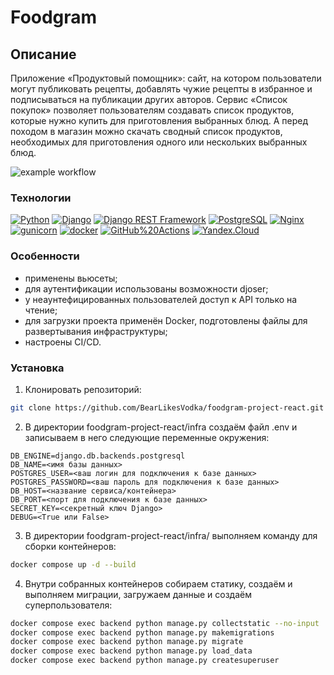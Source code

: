 # Foodgram

## Описание

Приложение «Продуктовый помощник»: сайт, на котором пользователи могут публиковать рецепты, добавлять чужие рецепты в избранное и подписываться на публикации других авторов. Сервис «Список покупок» позволяет пользователям создавать список продуктов, которые нужно купить для приготовления выбранных блюд. А перед походом в магазин можно скачать сводный список продуктов, необходимых для приготовления одного или нескольких выбранных блюд.

![example workflow](https://github.com/BearLikesVodka/foodgram-project-react/actions/workflows/main.yml/badge.svg)

### Технологии

[![Python](https://img.shields.io/badge/-Python-464646?style=flat-square&logo=Python)](https://www.python.org/)
[![Django](https://img.shields.io/badge/-Django-464646?style=flat-square&logo=Django)](https://www.djangoproject.com/)
[![Django REST Framework](https://img.shields.io/badge/-Django%20REST%20Framework-464646?style=flat-square&logo=Django%20REST%20Framework)](https://www.django-rest-framework.org/)
[![PostgreSQL](https://img.shields.io/badge/-PostgreSQL-464646?style=flat-square&logo=PostgreSQL)](https://www.postgresql.org/)
[![Nginx](https://img.shields.io/badge/-NGINX-464646?style=flat-square&logo=NGINX)](https://nginx.org/ru/)
[![gunicorn](https://img.shields.io/badge/-gunicorn-464646?style=flat-square&logo=gunicorn)](https://gunicorn.org/)
[![docker](https://img.shields.io/badge/-Docker-464646?style=flat-square&logo=docker)](https://www.docker.com/)
[![GitHub%20Actions](https://img.shields.io/badge/-GitHub%20Actions-464646?style=flat-square&logo=GitHub%20actions)](https://github.com/features/actions)
[![Yandex.Cloud](https://img.shields.io/badge/-Yandex.Cloud-464646?style=flat-square&logo=Yandex.Cloud)](https://cloud.yandex.ru/)

### Особенности

- применены вьюсеты;
- для аутентификации использованы возможности djoser;
- у неаунтефицированных пользователей доступ к API только на чтение;
- для загрузки проекта применён Docker, подготовлены файлы для развертывания инфраструктуры;
- настроены CI/CD.

### Установка

1. Клонировать репозиторий:

```bash
git clone https://github.com/BearLikesVodka/foodgram-project-react.git
```

2. В директории foodgram-project-react/infra создаём файл .env и записываем в него следующие переменные окружения:

```env
DB_ENGINE=django.db.backends.postgresql
DB_NAME=<имя базы данных>
POSTGRES_USER=<ваш логин для подключения к базе данных>
POSTGRES_PASSWORD=<ваш пароль для подключения к базе данных>
DB_HOST=<название сервиса/контейнера>
DB_PORT=<порт для подключения к базе данных>
SECRET_KEY=<секретный ключ Django>
DEBUG=<True или False>
```

3. В директории foodgram-project-react/infra/ выполняем команду для сборки контейнеров:

```bash
docker compose up -d --build
```

4. Внутри собранных контейнеров собираем статику, создаём и выполняем миграции, загружаем данные и создаём суперпользователя:

```bash
docker compose exec backend python manage.py collectstatic --no-input
docker compose exec backend python manage.py makemigrations 
docker compose exec backend python manage.py migrate
docker compose exec backend python manage.py load_data
docker compose exec backend python manage.py createsuperuser
```
